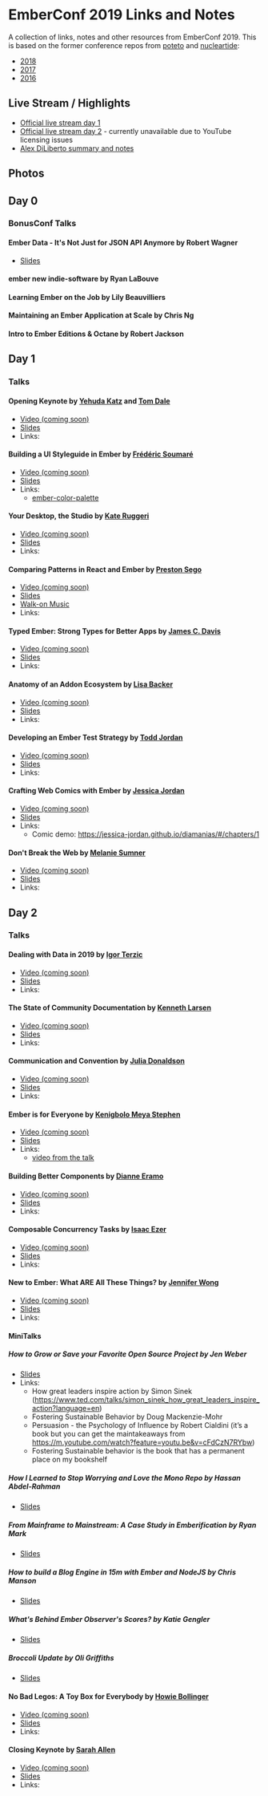 # EmberConf 2019 Links and Notes

A collection of links, notes and other resources from EmberConf 2019. This is based on the former conference repos from [poteto](https://github.com/poteto) and [nucleartide](https://github.com/nucleartide):

- [2018](https://github.com/nucleartide/emberconf-2018)
- [2017](https://github.com/poteto/emberconf-2017)
- [2016](https://github.com/poteto/emberconf-2016)

## Live Stream / Highlights

- [Official live stream day 1](https://www.youtube.com/watch?v=O3RKLHvpUAI)
- [Official live stream day 2](https://www.youtube.com/watch?v=QtqnsDd7SLI) - currently unavailable due to YouTube licensing issues
- [Alex DiLiberto summary and notes](https://alexdiliberto.com/posts/emberconf-2019-notes/)


## Photos


## Day 0

### BonusConf Talks

#### Ember Data - It's Not Just for JSON API Anymore by Robert Wagner
- [Slides](https://speakerdeck.com/rwwagner90/ember-data-its-not-just-for-json-api-anymore)

#### ember new indie-software by Ryan LaBouve

#### Learning Ember on the Job by Lily Beauvilliers

#### Maintaining an Ember Application at Scale by Chris Ng

#### Intro to Ember Editions & Octane by Robert Jackson



## Day 1

### Talks

#### Opening Keynote by [Yehuda Katz](https://twitter.com/wycats) and [Tom Dale](https://twitter.com/tomdale)

- [Video (coming soon)](/)
- [Slides](https://speakerdeck.com/tomdale/emberconf-2019-keynote)
- Links:

#### Building a UI Styleguide in Ember by [Frédéric Soumaré]()

- [Video (coming soon)](/)
- [Slides](/)
- Links:
    - [ember-color-palette](https://github.com/hakilebara/ember-color-palette)

#### Your Desktop, the Studio by [Kate Ruggeri](https://github.com/kruggeri)

- [Video (coming soon)](/)
- [Slides](https://www.slideshare.net/KateRuggeri1/your-desktop-the-studio-kate-ruggeri)
- Links:

#### Comparing Patterns in React and Ember by [Preston Sego]()

- [Video (coming soon)](/)
- [Slides](https://docs.google.com/presentation/d/1ZkFy4JEG8II7OK_rNLGI8M83jjqWFLkJUmKsr4tSY5I/edit#slide=id.p1)
- [Walk-on Music](https://play.google.com/music/m/T2bsrd37rif5qqn3ir4c7z522mm?t=Cheese_-_The_Floozies)
- Links:

#### Typed Ember: Strong Types for Better Apps by [James C. Davis](/)

- [Video (coming soon)](/)
- [Slides](/)
- Links:

#### Anatomy of an Addon Ecosystem by [Lisa Backer](/)

- [Video (coming soon)](/)
- [Slides](https://www.slideshare.net/LisaBacker/anatomy-of-an-addon-ecosystem-emberconf-2019-137057383)
- Links:


#### Developing an Ember Test Strategy by [Todd Jordan]()

- [Video (coming soon)](/)
- [Slides](https://www.slideshare.net/ToddJordan3/developing-an-ember-test-strategy-emberconf-2019-137920621)
- Links:


#### Crafting Web Comics with Ember by [Jessica Jordan](/)

- [Video (coming soon)](/)
- [Slides](https://jessica-jordan.github.io/crafting-webcomics-with-ember/)
- Links:
    - Comic demo: https://jessica-jordan.github.io/diamanias/#/chapters/1



#### Don't Break the Web by [Melanie Sumner]()

- [Video (coming soon)](/)
- [Slides](https://noti.st/melsumner/Phhimm/dont-break-the-web)
- Links:


## Day 2

### Talks

#### Dealing with Data in 2019 by [Igor Terzic]()

- [Video (coming soon)](/)
- [Slides](/)
- Links:

#### The State of Community Documentation by [Kenneth Larsen]()

- [Video (coming soon)](/)
- [Slides](https://noti.st/kennethlarsen/jXt2dj/the-state-of-community-documentation)
- Links:

#### Communication and Convention by [Julia Donaldson]()

- [Video (coming soon)](/)
- [Slides](/)
- Links:


#### Ember is for Everyone by [Kenigbolo Meya Stephen](https://twitter.com/expensivestevie)

- [Video (coming soon)](/)
- [Slides](https://docs.google.com/presentation/d/16Rkuc0wFh6knGc-8jcUz21BSv1VAmfdyJod2TIPOGHs)
- Links:
    - [video from the talk](https://twitter.com/expensivestevie/status/1108483046896877568?s=12)


#### Building Better Components by [Dianne Eramo]()

- [Video (coming soon)](/)
- [Slides](/)
- Links:

#### Composable Concurrency Tasks by [Isaac Ezer]()

- [Video (coming soon)](/)
- [Slides](/)
- Links:

#### New to Ember: What ARE All These Things? by [Jennifer Wong]()

- [Video (coming soon)](/)
- [Slides](/)
- Links:

#### MiniTalks

##### How to Grow or Save your Favorite Open Source Project by Jen Weber 
- [Slides](https://www.slideshare.net/JenWeber1/how-to-grow-or-save-your-favorite-open-source-project-emberconf-2019)
- Links:
    - How great leaders inspire action by Simon Sinek (https://www.ted.com/talks/simon_sinek_how_great_leaders_inspire_action?language=en)
    - Fostering Sustainable Behavior by Doug Mackenzie-Mohr
    - Persuasion - the Psychology of Influence by Robert Cialdini (it’s a book but you can get the maintakeaways from https://m.youtube.com/watch?feature=youtu.be&v=cFdCzN7RYbw)
    - Fostering Sustainable behavior is the book that has a permanent place on my bookshelf

##### How I Learned to Stop Worrying and Love the Mono Repo by Hassan Abdel-Rahman

- [Slides](/)

##### From Mainframe to Mainstream: A Case Study in Emberification by Ryan Mark

- [Slides](/)

##### How to build a Blog Engine in 15m with Ember and NodeJS by Chris Manson

- [Slides](/)

##### What's Behind Ember Observer's Scores? by Katie Gengler

- [Slides](https://docs.google.com/presentation/d/1nX78XDlyfGVUQOY6-JlOQaM_6_6bR7UQA_ksy1rU2t4/edit#slide=id.p)

##### Broccoli Update by Oli Griffiths

- [Slides](https://docs.google.com/presentation/d/1UD6Ynv_WTRG3eyoEa7lfniO0KBtfHhXtrlrXGSwqQXQ/edit)


#### No Bad Legos: A Toy Box for Everybody by [Howie Bollinger]()

- [Video (coming soon)](/)
- [Slides](/)
- Links:


#### Closing Keynote by [Sarah Allen]()

- [Video (coming soon)](/)
- [Slides](/)
- Links:

